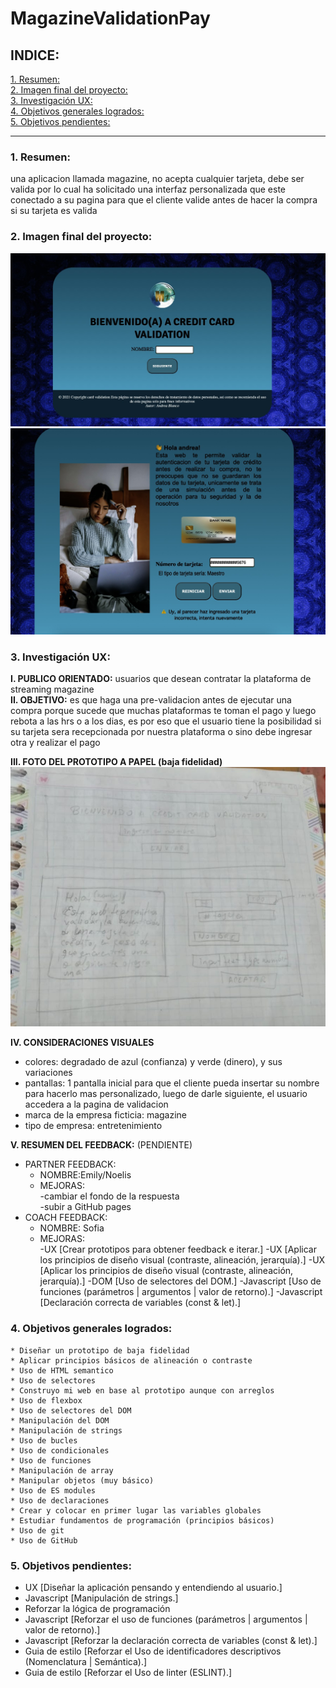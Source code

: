 # MagazineValidationPay
## INDICE:

[1. Resumen:](#1-resumen)  
[2. Imagen final del proyecto:](#2-imagen-final-del-proyecto)  
[3. Investigación UX:](#3-investigacion-UX)  
[4. Objetivos generales logrados:](#4-objetivos-generales-logrados)  
[5. Objetivos pendientes:](#5-objetivos-pendientes)  
***
### 1. Resumen:
una aplicacion llamada magazine, no acepta cualquier tarjeta, debe ser valida por lo cual ha solicitado una interfaz personalizada que este conectado a su pagina para que el cliente valide antes de hacer la compra si su tarjeta es valida
### 2. Imagen final del proyecto:
![Image 1](proyectfinal1.jpeg)  
![Image 2](proyectfinal2.jpeg)  
### 3. Investigación UX:
**I. PUBLICO ORIENTADO:** usuarios que desean contratar la plataforma de streaming magazine  
**II. OBJETIVO:** es que haga una pre-validacion antes de ejecutar una compra porque sucede que muchas plataformas te toman el pago y luego rebota a las hrs o a los dias, es por eso que el usuario tiene la posibilidad si su tarjeta sera recepcionada por nuestra plataforma o sino debe ingresar otra y realizar el pago  

**III. FOTO DEL PROTOTIPO A PAPEL (baja fidelidad)**  
![Image inicial](proyectoInicial.jpeg)  

**IV. CONSIDERACIONES VISUALES**
* colores: degradado de azul (confianza) y verde (dinero), y sus variaciones  
* pantallas: 1 pantalla inicial para que el cliente pueda insertar su nombre para hacerlo mas personalizado, luego de darle siguiente, el usuario accedera a la pagina de validacion
* marca de la empresa ficticia: magazine
* tipo de empresa: entretenimiento  

**V. RESUMEN DEL FEEDBACK:** (PENDIENTE)  
* PARTNER FEEDBACK:  
  * NOMBRE:Emily/Noelis  
  * MEJORAS:  
  -cambiar el fondo de la respuesta  
  -subir a GitHub pages  
* COACH FEEDBACK:  
   * NOMBRE: Sofia  
   * MEJORAS:  
   -UX [Crear prototipos para obtener feedback e iterar.]
   -UX [Aplicar los principios de diseño visual (contraste, alineación, jerarquía).]
   -UX [Aplicar los principios de diseño visual (contraste, alineación, jerarquía).]
   -DOM [Uso de selectores del DOM.]
   -Javascript [Uso de funciones (parámetros | argumentos | valor de retorno).]
   -Javascript [Declaración correcta de variables (const & let).]

### 4. Objetivos generales logrados:
    * Diseñar un prototipo de baja fidelidad
    * Aplicar principios básicos de alineación o contraste
    * Uso de HTML semantico
    * Uso de selectores
    * Construyo mi web en base al prototipo aunque con arreglos
    * Uso de flexbox
    * Uso de selectores del DOM
    * Manipulación del DOM
    * Manipulación de strings
    * Uso de bucles
    * Uso de condicionales
    * Uso de funciones
    * Manipulación de array
    * Manipular objetos (muy básico)
    * Uso de ES modules
    * Uso de declaraciones
    * Crear y colocar en primer lugar las variables globales
    * Estudiar fundamentos de programación (principios básicos)
    * Uso de git
    * Uso de GitHub


### 5. Objetivos pendientes:
 - UX [Diseñar la aplicación pensando y entendiendo al usuario.]  
 - Javascript [Manipulación de strings.]  
 - Reforzar la lógica de programación  
 - Javascript [Reforzar el uso de funciones (parámetros | argumentos | valor de retorno).]  
 - Javascript [Reforzar la declaración correcta de variables (const & let).]  
 - Guia de estilo [Reforzar el Uso de identificadores descriptivos (Nomenclatura | Semántica).]  
 - Guia de estilo [Reforzar el Uso de linter (ESLINT).]  
